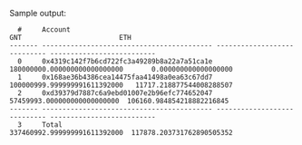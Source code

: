 Sample output:

      #     Account                                                             GNT                        ETH
    ------- ------------------------------------------ ---------------------------- --------------------------
      0     0x4319c142f7b6cd722fc3a49289b8a22a7a51ca1e 180000000.000000000000000000       0.000000000000000000
      1     0x168ae36b4386cea14475faa41498a0ea63c67dd7 100000999.999999991611392000   11717.218877544008288507
      2     0xd39379d7887c6a9ebd01007e2b96efc774652047  57459993.000000000000000000  106160.984854218882216845
    ------- ------------------------------------------ ---------------------------- --------------------------
      3     Total                                      337460992.999999991611392000  117878.203731762890505352
